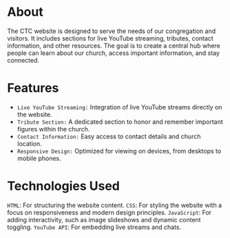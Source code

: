 ﻿# About

The CTC website is designed to serve the needs of our congregation and visitors. It includes sections for live YouTube streaming, tributes, contact information, and other resources. The goal is to create a central hub where people can learn about our church, access important information, and stay connected.

# Features

- `Live YouTube Streaming:` Integration of live YouTube streams directly on the website.
- `Tribute Section:` A dedicated section to honor and remember important figures within the church.
- `Contact Information:` Easy access to contact details and church location.
- `Responsive Design:` Optimized for viewing on devices, from desktops to mobile phones.

# Technologies Used

`HTML`: For structuring the website content.
`CSS`: For styling the website with a focus on responsiveness and modern design principles.
`JavaScript`: For adding interactivity, such as image slideshows and dynamic content toggling.
`YouTube API`: For embedding live streams and chats.
